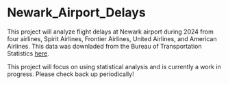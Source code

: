 # Newark_Airport_Delays
This project will analyze flight delays at Newark airport during 2024 from four airlines, Spirit Airlines, Frontier Airlines, United Airlines, and American Airlines. This data was downladed from the Bureau of Transportation Statistics [here](https://www.transtats.bts.gov/ontime/Departures.aspx).

This project will focus on using statistical analysis and is currently a work in progress. Please check back up periodically!
